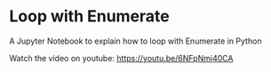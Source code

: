 # Loop with Enumerate
A Jupyter Notebook to explain how to loop with Enumerate in Python

Watch the video on youtube: https://youtu.be/6NFpNmj40CA
